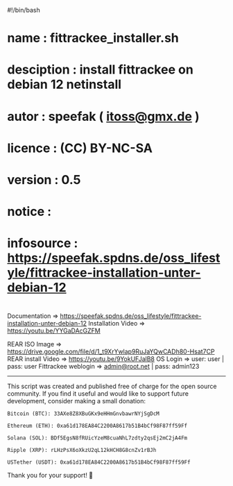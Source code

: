 #!/bin/bash
# name          : fittrackee_installer.sh
# desciption    : install fittrackee on debian 12 netinstall 
# autor         : speefak ( itoss@gmx.de )
# licence       : (CC) BY-NC-SA
# version 	: 0.5
# notice 	:
# infosource	: https://speefak.spdns.de/oss_lifestyle/fittrackee-installation-unter-debian-12
#

Documentation       => https://speefak.spdns.de/oss_lifestyle/fittrackee-installation-unter-debian-12
Installation Video  => https://youtu.be/YYGaDAcGZFM

REAR ISO Image      => https://drive.google.com/file/d/1_t9XrYwlap9RuJaYQwCADh80-Hsat7CP
REAR install Video  => https://youtu.be/9YokUFJalB8 
OS Login            => user: user | pass: user
Fittrackee weblogin => admin@root.net | pass: admin123

--------------------------------------------------------------------------------------------------------------

This script was created and published free of charge for the open source community.
If you find it useful and would like to support future development, consider making a small donation:

    Bitcoin (BTC): 33AXe8Z8XBuGKx9eHHmGnvbawrNYjSgDcM

    Ethereum (ETH): 0xa61d178EA84C2200A8617b51B4bCf98F87ff59Ff

    Solana (SOL): BDf5EgsN8fRUicYzeM8cuaNhL7zdty2qsEj2mC2jA4Fm

    Ripple (XRP): rLHzPsX6oXkzU2qL12kHCH8G8cnZv1rBJh

    USTether (USDT): 0xa61d178EA84C2200A8617b51B4bCf98F87ff59Ff


Thank you for your support! 🙏
